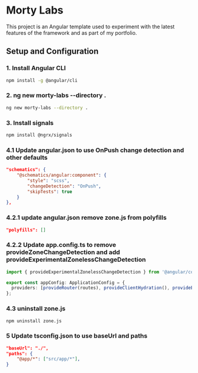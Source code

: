 # Morty Labs

This project is an Angular template used to experiment with the latest features of the framework and as part of my portfolio.

## Setup and Configuration

### 1. Install Angular CLI
```bash
npm install -g @angular/cli
```
### 2. ng new morty-labs --directory .

```bash
ng new morty-labs --directory .
```

### 3. Install signals
```bash
npm install @ngrx/signals
```

### 4.1 Update angular.json to use OnPush change detection and other defaults
```json
"schematics": {
    "@schematics/angular:component": {
        "style": "scss",
        "changeDetection": "OnPush",
        "skipTests": true
    }
},
```

### 4.2.1 update angular.json remove zone.js from polyfills
```json
"polyfills": []
```
### 4.2.2 Update app.config.ts to remove provideZoneChangeDetection and add provideExperimentalZonelessChangeDetection
```typescript
import { provideExperimentalZonelessChangeDetection } from '@angular/core';

export const appConfig: ApplicationConfig = {
  providers: [provideRouter(routes), provideClientHydration(), provideExperimentalZonelessChangeDetection()]
};
```

### 4.3 uninstall zone.js
```bash
npm uninstall zone.js
```

### 5 Update tsconfig.json to use baseUrl and paths
```json
"baseUrl": "./",
"paths": {
    "@app/*": ["src/app/*"],
}
```